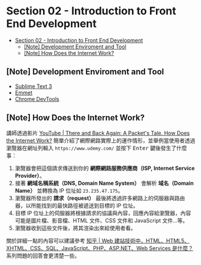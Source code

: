 # Section 02 - Introduction to Front End Development

- [Section 02 - Introduction to Front End Development](#Section-02---Introduction-to-Front-End-Development)
  - [[Note] Development Enviroment and Tool](#Note-Development-Enviroment-and-Tool)
  - [[Note] How Does the Internet Work?](#Note-How-Does-the-Internet-Work)

## [Note] Development Enviroment and Tool

- [Sublime Text 3](https://www.sublimetext.com/)
- [Emmet](https://docs.emmet.io/)
- [Chrome DevTools](https://developers.google.com/web/tools/chrome-devtools/)

## [Note] How Does the Internet Work?

講師透過影片 [YouTube | There and Back Again: A Packet's Tale. How Does the Internet Work?](http://www.youtube.com/watch?v=ewrBalT_eBM) 簡單介紹了網際網路實際上的運作情形，並舉例當使用者透過瀏覽器在網址列輸入 `https://www.udemy.com/` 並按下 <kbd>Enter</kbd> 鍵後發生了什麼事：

1. 瀏覽器會把這個請求傳送到你的 **網際網路服務供應商（ISP, Internet Service Provider）**。
2. 接著 **網域名稱系統（DNS, Domain Name System）** 會解析 **域名（Domain Name）** 並轉換為 IP 位址如 `23.235.47.175`。
3. 瀏覽器所發出的 **請求（request）** 最後將透過許多網路上的伺服器與路由器，以所能找到的最快路徑被遞送到目標的 IP 位址。
4. 目標 IP 位址上的伺服器將根據請求的協議與內容，回應內容給瀏覽器，內容可能是圖片檔、影音檔、HTML 文件、CSS 文件和 JavaScript 文件…等。
5. 瀏覽器收到這些文件後，將其渲染出來給使用者看。

關於詳細一點的內容可以建議參考 [知乎 | Web 建站技術中，HTML、HTML5、XHTML、CSS、SQL、JavaScript、PHP、ASP.NET、Web Services 是什麼？](https://www.zhihu.com/question/22689579) 系列問題的回答會更清楚一些。